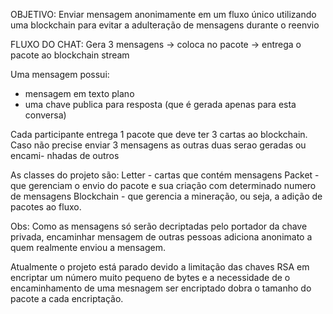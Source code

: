 
OBJETIVO:
  Enviar mensagem anonimamente em um fluxo único utilizando uma blockchain para
evitar a adulteração de mensagens durante o reenvio

FLUXO DO CHAT:
  Gera 3 mensagens -> coloca no pacote -> entrega o pacote ao blockchain stream

Uma mensagem possui:
  - mensagem em texto plano
  - uma chave publica para resposta (que é gerada apenas para esta conversa)

Cada participante entrega 1 pacote que deve ter 3 cartas ao blockchain.
  Caso não precise enviar 3 mensagens as outras duas serao geradas ou encami-
nhadas de outros

As classes do projeto são:
Letter - cartas que contém mensagens
Packet - que gerenciam o envio do pacote e sua criação com determinado numero de mensagens
Blockchain - que gerencia a mineração, ou seja, a adição de pacotes ao fluxo.

Obs: Como as mensagens só serão decriptadas pelo portador da chave privada, encaminhar mensagem de outras pessoas adiciona anonimato a quem realmente enviou a mensagem.

Atualmente o projeto está parado devido a limitação das chaves RSA em encriptar um número muito pequeno de bytes e a necessidade de o encaminhamento de uma mesnagem ser encriptado dobra o tamanho do pacote a cada encriptação.
